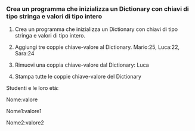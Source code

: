 ### Crea un programma che inizializza un Dictionary con chiavi di tipo stringa e valori di tipo intero
1. Crea un programma che inizializza un Dictionary con chiavi di tipo stringa e valori di tipo intero.

2. Aggiungi tre coppie chiave-valore al Dictionary. Mario:25, Luca:22, Sara:24

3. Rimuovi una coppia chiave-valore dal Dictionary: Luca

4. Stampa tutte le coppie chiave-valore del Dictionary

Studenti e le loro età:<br>

Nome:valore<br>

Nome1:valore1<br>

Nome2:valore2<br>
